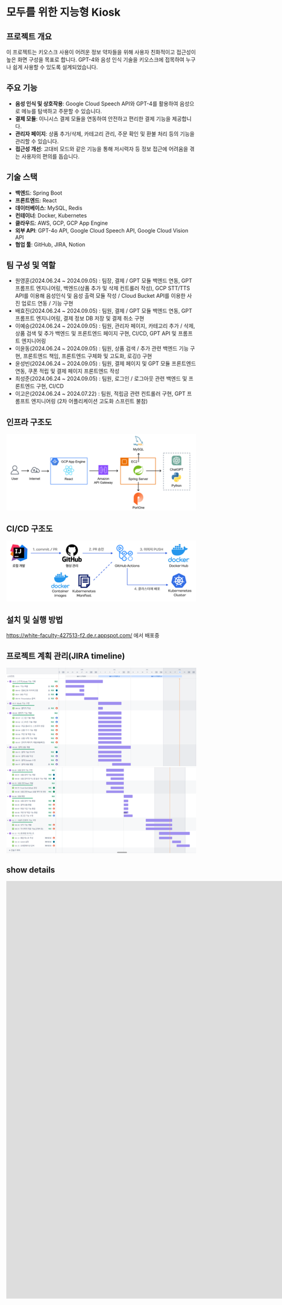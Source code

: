 # 모두를 위한 지능형 Kiosk

## 프로젝트 개요
이 프로젝트는 키오스크 사용이 어려운 정보 약자들을 위해 사용자 친화적이고 접근성이 높은 화면 구성을 목표로 합니다. GPT-4와 음성 인식 기술을 키오스크에 접목하여 누구나 쉽게 사용할 수 있도록 설계되었습니다.

## 주요 기능
- **음성 인식 및 상호작용**: Google Cloud Speech API와 GPT-4를 활용하여 음성으로 메뉴를 탐색하고 주문할 수 있습니다.
- **결제 모듈**: 이니시스 결제 모듈을 연동하여 안전하고 편리한 결제 기능을 제공합니다.
- **관리자 페이지**: 상품 추가/삭제, 카테고리 관리, 주문 확인 및 환불 처리 등의 기능을 관리할 수 있습니다.
- **접근성 개선**: 고대비 모드와 같은 기능을 통해 저시력자 등 정보 접근에 어려움을 겪는 사용자의 편의를 돕습니다.

## 기술 스택
- **백엔드**: Spring Boot
- **프론트엔드**: React
- **데이터베이스**: MySQL, Redis
- **컨테이너**: Docker, Kubernetes
- **클라우드**: AWS, GCP, GCP App Engine
- **외부 API**: GPT-4o API, Google Cloud Speech API, Google Cloud Vision API
- **협업 툴**: GitHub, JIRA, Notion

## 팀 구성 및 역할

* 원영훈(2024.06.24 ~ 2024.09.05) : 팀장, 결제 / GPT 모듈 백엔드 연동, GPT 프롬프트 엔지니어링, 백엔드(상품 추가 및 삭제 컨트롤러 작성), GCP STT/TTS API를 이용해 음성인식 및 음성 출력 모듈 작성 / Cloud Bucket API를 이용한 사진 업로드 연동 / 기능 구현
* 배효진(2024.06.24 ~ 2024.09.05) : 팀원, 결제 / GPT 모듈 백엔드 연동, GPT 프롬프트 엔지니어링, 결제 정보 DB 저장 및 결제 취소 구현
* 이예승(2024.06.24 ~ 2024.09.05) : 팀원, 관리자 페이지, 카테고리 추가 / 삭제, 상품 검색 및 추가 백엔드 및 프론트엔드 페이지 구현, CI/CD, GPT API 및 프롬프트 엔지니어링
* 이윤동(2024.06.24 ~ 2024.09.05) : 팀원, 상품 검색 / 추가 관련 백엔드 기능 구현, 프론트엔드 책임, 프론트엔드 구체화 및 고도화, 로깅() 구현
* 윤성빈(2024.06.24 ~ 2024.09.05) : 팀원, 결제 페이지 및 GPT 모듈 프론트엔드 연동, 쿠폰 적립 및 결제 페이지 프론트엔드 작성
* 최성준(2024.06.24 ~ 2024.09.05) : 팀원, 로그인 / 로그아웃 관련 백엔드 및 프론트엔드 구현, CI/CD
* 이고은(2024.06.24 ~ 2024.07.22) : 팀원, 적립금 관련 컨트롤러 구현, GPT 프롬프트 엔지니어링 (2차 어플리케이션 고도화 스프린트 불참)

## 인프라 구조도
<img src="src/main/resources/asset/img_1.png">

## CI/CD 구조도
<img src="src/main/resources/asset/img.png">

## 설치 및 실행 방법

https://white-faculty-427513-f2.de.r.appspot.com/
에서 배포중

## 프로젝트 계획 관리(JIRA timeline)

<img src="src/main/resources/asset/img_2.png">

<img src="src/main/resources/asset/img_3.png">

## show details

<iframe src="https://docs.google.com/presentation/d/1fMRS4e7fqFJVvyF9EAUNxxSPNUnK2aXU/embed?start=false&loop=false&delayms=3000" frameborder="0" width="1920" height="1109" allowfullscreen="true" mozallowfullscreen="true" webkitallowfullscreen="true"></iframe>